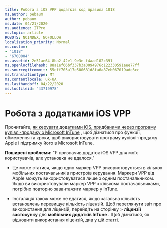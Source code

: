 ```yaml
---
title: Робота з iOS VPP додатків код правила 1018
ms.author: pebaum
author: pebaum
ms.date: 04/21/2020
ms.audience: ITPro
ms.topic: article
ROBOTS: NOINDEX, NOFOLLOW
localization_priority: Normal
ms.custom:
- "1018"
- "6700004"
ms.assetid: 2e51ae64-8ba2-42e1-9e3e-f4aad102c391
ms.openlocfilehash: 88a1ef66bf337b3a0094976c122330591aee77ff
ms.sourcegitcommit: 55eff703a17e500681d8fa6a87eb067019ade3cc
ms.translationtype: MT
ms.contentlocale: uk-UA
ms.lasthandoff: 04/22/2020
ms.locfileid: "43719978"
---
```

# <a name="working-with-ios-vpp-applications"></a>Робота з додатками iOS VPP

Прочитайте, [як керувати додатками iOS, придбаними через програму купівлі-продажу з Microsoft InTune](https://docs.microsoft.com/intune/vpp-apps-ios) , щоб дізнатися про функції, обмеження та кроки, щоб використовувати програму купівлі-продажу Apple і підтримку його в Microsoft InTune.
  
 **Поширені проблеми:** "Я призначив додаток iOS VPP для моїх користувачів, але установка не вдалося."
  
- Це може статися, якщо один маркер VPP використовується в кількох мобільних постачальників пристроїв керування. Маркери VPP від Apple можуть використовуватися лише з одним постачальником. Якщо ви використовували маркер VPP з кількома постачальниками, потрібно повторно завантажити маркер у InTune.

- Інсталяція також може не вдатися, якщо загальна кількість встановлень перевищує кількість ліцензій. Щоб переглянути звіт про використання для ліцензій, перейдіть на сторінку \> **ліцензії застосунку** для **мобільних додатків InTune** . Щоб дізнатися, як відновити використання ліцензій, див [у цій статті.](https://docs.microsoft.com/intune/vpp-apps-ios#revoking-app-licenses-and-deleting-tokens)
